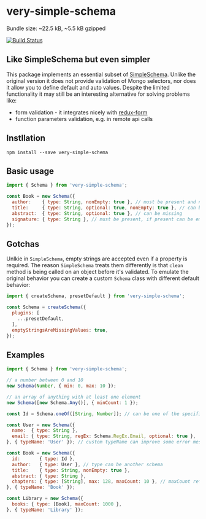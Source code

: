 # very-simple-schema

Bundle size: ~22.5 kB, ~5.5 kB gzipped

[![Build Status](https://travis-ci.org/apendua/very-simple-schema.svg?branch=master)](https://travis-ci.org/apendua/very-simple-schema)

## Like SimpleSchema but even simpler

This package implements an essential subset of [SimpleSchema](https://github.com/aldeed/node-simple-schema).
Unlike the original version it does not provide validation of Mongo selectors, nor does it allow you to define default and auto values.
Despite the limited functionality it may still be an interesting alternative for solving problems like:

- form validation - it integrates nicely with [redux-form](https://github.com/erikras/redux-form)
- function parameters validation, e.g. in remote api calls

## Instllation

```
npm install --save very-simple-schema
```

## Basic usage

```javascript
import { Schema } from 'very-simple-schema';

const Book = new Schema({
  author:    { type: String, nonEmpty: true }, // must be present and non-empty
  title:     { type: String, optional: true, nonEmpty: true }, // can be missing, but if present then must be non-empty
  abstract:  { type: String, optional: true }, // can be missing
  signature: { type: String }, // must be present, if present can be empty
});
```

## Gotchas

Unlkie in `SimpleSchema`, empty strings are accepted even if a property is required. The reason `SimpleSchema` treats them
differently is that `clean` method is being called on an object before it's validated. To emulate the original behavior
you can create a custom `Schema` class with different default behavior:
```javascript
import { createSchema, presetDefault } from 'very-simple-schema';

const Schema = createSchema({
  plugins: [
    ...presetDefault,
  ],
  emptyStringsAreMissingValues: true,
});
```

## Examples

```javascript
import { Schema } from 'very-simple-schema';

// a number between 0 and 10
new Schema(Number, { min: 0, max: 10 });

// an array of anything with at least one element
new Schema([new Schema.Any()], { minCount: 1 });

const Id = Schema.oneOf([String, Number]); // can be one of the specified types

const User = new Schema({
  name:  { type: String },
  email: { type: String, regEx: Schema.RegEx.Email, optional: true },
}, { typeName: 'User' }); // custom typeName can improve some error messages

const Book = new Schema({
  id:       { type: Id },
  author:   { type: User }, // type can be another schema
  title:    { type: String, nonEmpty: true },
  abstract: { type: String },
  chapters: { type: [String], max: 128, maxCount: 10 }, // maxCount refers to array lenght, max refers to string length
}, { typeName: 'Book' });

const Library = new Schema({
  books: { type: [Book], maxCount: 1000 },
}, { typeName: 'Library' });
```
